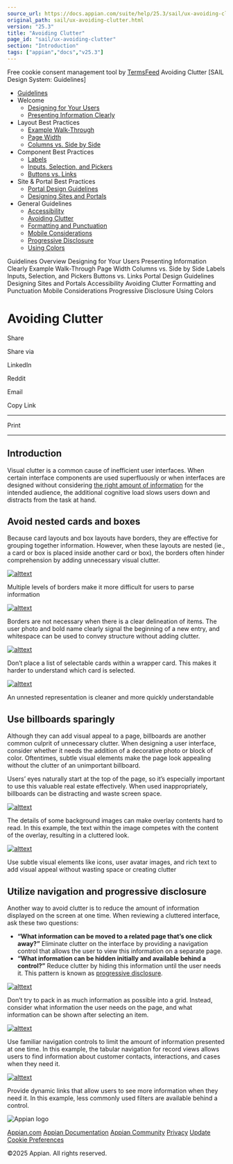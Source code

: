 ```yaml
---
source_url: https://docs.appian.com/suite/help/25.3/sail/ux-avoiding-clutter.html
original_path: sail/ux-avoiding-clutter.html
version: "25.3"
title: "Avoiding Clutter"
page_id: "sail/ux-avoiding-clutter"
section: "Introduction"
tags: ["appian","docs","v25.3"]
---
```



Free cookie consent management tool by [TermsFeed](https://www.termsfeed.com/) Avoiding Clutter \[SAIL Design System: Guidelines\]

-   [Guidelines](/suite/help/25.3/sail/guidance.html)
-   Welcome
    -   [Designing for Your Users](/suite/help/25.3/sail/ux-designing-for-your-users.html)
    -   [Presenting Information Clearly](/suite/help/25.3/sail/ux-presenting-information-clearly.html)
-   Layout Best Practices
    -   [Example Walk-Through](/suite/help/25.3/sail/ux-example-walkthrough.html)
    -   [Page Width](/suite/help/25.3/sail/ux-page-width.html)
    -   [Columns vs. Side by Side](/suite/help/25.3/sail/ux-columns-and-side-by-side.html)
-   Component Best Practices
    -   [Labels](/suite/help/25.3/sail/ux-labels.html)
    -   [Inputs, Selection, and Pickers](/suite/help/25.3/sail/ux-inputs.html)
    -   [Buttons vs. Links](/suite/help/25.3/sail/ux-buttons-vs-links.html)
-   Site & Portal Best Practices
    -   [Portal Design Guidelines](/suite/help/25.3/sail/ux-portals.html)
    -   [Designing Sites and Portals](/suite/help/25.3/sail/ux-site-branding.html)
-   General Guidelines
    -   [Accessibility](/suite/help/25.3/sail/ux-accessibility.html)
    -   [Avoiding Clutter](#)
    -   [Formatting and Punctuation](/suite/help/25.3/sail/ux-formatting-and-punctuation.html)
    -   [Mobile Considerations](/suite/help/25.3/sail/ux-mobile-considerations.html)
    -   [Progressive Disclosure](/suite/help/25.3/sail/ux-progressive-disclosure.html)
    -   [Using Colors](/suite/help/25.3/sail/ux-color-overview.html)

Guidelines Overview Designing for Your Users Presenting Information Clearly Example Walk-Through Page Width Columns vs. Side by Side Labels Inputs, Selection, and Pickers Buttons vs. Links Portal Design Guidelines Designing Sites and Portals Accessibility Avoiding Clutter Formatting and Punctuation Mobile Considerations Progressive Disclosure Using Colors

# Avoiding Clutter

Share

Share via

LinkedIn

Reddit

Email

Copy Link

* * *

Print

* * *

## Introduction

Visual clutter is a common cause of inefficient user interfaces. When certain interface components are used superfluously or when interfaces are designed without considering [the right amount of information](guidance.html#show-the-right-amount-of-information) for the intended audience, the additional cognitive load slows users down and distracts from the task at hand.

## Avoid nested cards and boxes

Because card layouts and box layouts have borders, they are effective for grouping together information. However, when these layouts are nested (ie., a card or box is placed inside another card or box), the borders often hinder comprehension by adding unnecessary visual clutter.

[![alttext](ds-images/nested_comments_dont.png)](ds-images/nested_comments_dont.png)

Multiple levels of borders make it more difficult for users to parse information

[![alttext](ds-images/nested__comments_do.png)](ds-images/nested__comments_do.png)

Borders are not necessary when there is a clear delineation of items. The user photo and bold name clearly signal the beginning of a new entry, and whitespace can be used to convey structure without adding clutter.

[![alttext](ds-images/nested_navigation_dont.png)](ds-images/nested_navigation_dont.png)

Don’t place a list of selectable cards within a wrapper card. This makes it harder to understand which card is selected.

[![alttext](ds-images/nested_navigation_do.png)](ds-images/nested_navigation_do.png)

An unnested representation is cleaner and more quickly understandable

## Use billboards sparingly

Although they can add visual appeal to a page, billboards are another common culprit of unnecessary clutter. When designing a user interface, consider whether it needs the addition of a decorative photo or block of color. Oftentimes, subtle visual elements make the page look appealing without the clutter of an unimportant billboard.

Users’ eyes naturally start at the top of the page, so it’s especially important to use this valuable real estate effectively. When used inappropriately, billboards can be distracting and waste screen space.

[![alttext](ds-images/billboard_image_clutter_dont.png)](ds-images/billboard_image_clutter_dont.png)

The details of some background images can make overlay contents hard to read. In this example, the text within the image competes with the content of the overlay, resulting in a cluttered look.

[![alttext](ds-images/no_billboard_do.png)](ds-images/no_billboard_do.png)

Use subtle visual elements like icons, user avatar images, and rich text to add visual appeal without wasting space or creating clutter

## Utilize navigation and progressive disclosure

Another way to avoid clutter is to reduce the amount of information displayed on the screen at one time. When reviewing a cluttered interface, ask these two questions:

-   **“What information can be moved to a related page that’s one click away?”** Eliminate clutter on the interface by providing a navigation control that allows the user to view this information on a separate page.
-   **“What information can be hidden initially and available behind a control?”** Reduce clutter by hiding this information until the user needs it. This pattern is known as [progressive disclosure](ux-progressive-disclosure.html).

[![alttext](ds-images/grid_clutter_dont.png)](ds-images/grid_clutter_dont.png)

Don’t try to pack in as much information as possible into a grid. Instead, consider what information the user needs on the page, and what information can be shown after selecting an item.

[![alttext](ds-images/record_tabs_do.png)](ds-images/record_tabs_do.png)

Use familiar navigation controls to limit the amount of information presented at one time. In this example, the tabular navigation for record views allows users to find information about customer contacts, interactions, and cases when they need it.

[![alttext](ds-images/more_link_do.png)](ds-images/more_link_do.png)

Provide dynamic links that allow users to see more information when they need it. In this example, less commonly used filters are available behind a control.

![Appian logo](../images/design-sys/logo-appian-white-rebrand.svg)

[Appian.com](https://www.appian.com/) [Appian Documentation](/suite/help/25.3/) [Appian Community](https://community.appian.com) [Privacy](https://appian.com/legal/privacy-information.html) [Update Cookie Preferences](#)
 

©2025 Appian. All rights reserved.